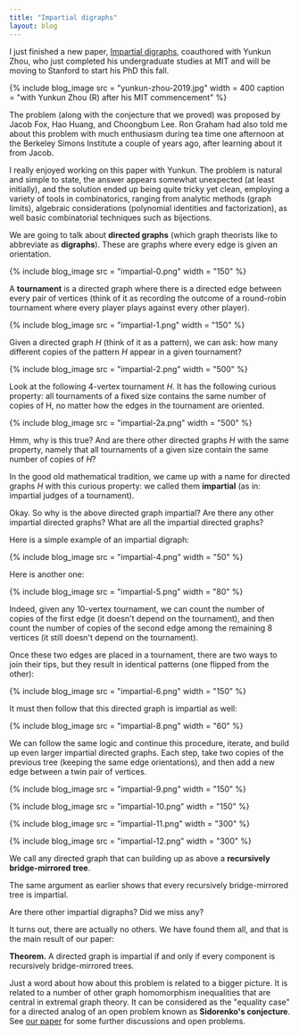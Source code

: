 ```yaml
---
title: "Impartial digraphs"
layout: blog
---
```


I just finished a new paper, [Impartial digraphs](https://arxiv.org/abs/1906.10482), coauthored with Yunkun Zhou, who just completed his undergraduate studies at MIT and will be moving to Stanford to start his PhD this fall.

{% include blog_image
    src = "yunkun-zhou-2019.jpg"
    width = 400
    caption = "with Yunkun Zhou (R) after his MIT commencement"
%}

The problem (along with the conjecture that we proved) was proposed by Jacob Fox, Hao Huang, and Choongbum Lee. Ron Graham had also told me about this problem with much enthusiasm during tea time one afternoon at the Berkeley Simons Institute a couple of years ago, after learning about it from Jacob.

I really enjoyed working on this paper with Yunkun. The problem is natural and simple to state, the answer appears somewhat unexpected (at least initially), and the solution ended up being quite tricky yet clean, employing a variety of tools in combinatorics, ranging from analytic methods (graph limits), algebraic considerations (polynomial identities and factorization), as well basic combinatorial techniques such as bijections.

We are going to talk about **directed graphs** (which graph theorists like to abbreviate as **digraphs**). These are graphs where every edge is given an orientation.

{% include blog_image
    src = "impartial-0.png"
    width = "150"
%}

A **tournament** is a directed graph where there is a directed edge between every pair of vertices (think of it as recording the outcome of a round-robin tournament where every player plays against every other player).

{% include blog_image
    src = "impartial-1.png"
    width = "150"
%}

Given a directed graph _H_ (think of it as a pattern), we can ask: how many different copies of the pattern _H_ appear in a given tournament?

{% include blog_image
    src = "impartial-2.png"
    width = "500"
%}

Look at the following 4-vertex tournament _H_. It has the following curious property: all tournaments of a fixed size contains the same number of copies of H, no matter how the edges in the tournament are oriented.

{% include blog_image
    src = "impartial-2a.png"
    width = "500"
%}

Hmm, why is this true? And are there other directed graphs _H_ with the same property, namely that all tournaments of a given size contain the same number of copies of _H_?

In the good old mathematical tradition, we came up with a name for directed graphs _H_ with this curious property: we called them **impartial** (as in: impartial judges of a tournament).

Okay. So why is the above directed graph impartial? Are there any other impartial directed graphs? What are all the impartial directed graphs?

Here is a simple example of an impartial digraph:

{% include blog_image
    src = "impartial-4.png"
    width = "50"
%}

Here is another one:

{% include blog_image
    src = "impartial-5.png"
    width = "80"
%}

Indeed, given any 10-vertex tournament, we can count the number of copies of the first edge (it doesn't depend on the tournament), and then count the number of copies of the second edge among the remaining 8 vertices (it still doesn't depend on the tournament).

Once these two edges are placed in a tournament, there are two ways to join their tips, but they result in identical patterns (one flipped from the other):

{% include blog_image
    src = "impartial-6.png"
    width = "150"
%}

It must then follow that this directed graph is impartial as well:

{% include blog_image
    src = "impartial-8.png"
    width = "60"
%}

We can follow the same logic and continue this procedure, iterate, and build up even larger impartial directed graphs. Each step, take two copies of the previous tree (keeping the same edge orientations), and then add a new edge between a twin pair of vertices.

{% include blog_image
    src = "impartial-9.png"
    width = "150"
%}

{% include blog_image
    src = "impartial-10.png"
    width = "150"
%}

{% include blog_image
    src = "impartial-11.png"
    width = "300"
%}

{% include blog_image
    src = "impartial-12.png"
    width = "300"
%}

We call any directed graph that can building up as above a **recursively bridge-mirrored** **tree**.

The same argument as earlier shows that every recursively bridge-mirrored tree is impartial.

Are there other impartial digraphs? Did we miss any?

It turns out, there are actually no others. We have found them all, and that is the main result of our paper:

**Theorem.** A directed graph is impartial if and only if every component is recursively bridge-mirrored trees.

Just a word about how about this problem is related to a bigger picture. It is related to a number of other graph homomorphism inequalities that are central in extremal graph theory. It can be considered as the "equality case" for a directed analog of an open problem known as **Sidorenko's conjecture**. See [our paper](https://arxiv.org/abs/1906.10482) for some further discussions and open problems.
